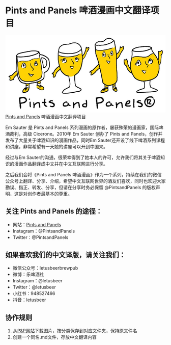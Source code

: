# Pints and Panels 啤酒漫画中文翻译项目

![Pints and Panels](dancingbeers2.jpg)
[Pints and Panels](https://www.pintsandpanels.com/) 啤酒漫画中文翻译项目

Em Sauter 是 Pints and Panels 系列漫画的原作者，屡获殊荣的漫画家，国际啤酒裁判，高级 Cicerone。2010年 Em Sauter 创办了 Pints and Panels，创作并发布了大量关于啤酒知识的漫画作品，同时Em Sauter还开设了线下啤酒系列课程和讲座，非常希望有一天她的讲座可以开到中国来。

经过与Em Sauter的沟通，很荣幸得到了她本人的许可，允许我们将其关于啤酒知识的漫画作品翻译成中文并在中文互联网进行分享。

之后我们会将《Pints and Panels 啤酒漫画》作为一个系列，持续在我们的微信公众号上翻译、分享、介绍，希望中文互联网世界的酒友们喜欢，同时也欢迎大家勘误、指正、转发、分享，但请在分享时务必保留 @PintsandPanels 的版权声明，这是对创作者最基本的尊重。

## 关注 Pints and Panels 的途径：
* 网站：[Pints and Panels](https://www.pintsandpanels.com/)
* Instagram：@PintsandPanels
* Twitter：@PintsandPanels

## 如果喜欢我们的中文译版，请关注我们：
* 微信公众号：letusbeerbrewpub
* 微博：乐啤酒社
* Instagram：@letusbeer
* Twitter：@letusbeer
* 小红书：948527466
* 抖音：letusbeer

## 协作规则
1. 从[P&P网站](https://www.pintsandpanels.com/educational-comics-archive)下载图片，按分类保存到对应文件夹，保持原文件名
2. 创建一个同名.md文件，存放中文翻译内容
